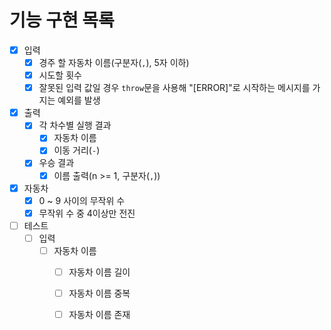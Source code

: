 # 기능 구현 목록

- [x] 입력
  - [x] 경주 할 자동차 이름(구분자(`,`), 5자 이하)
  - [x] 시도할 횟수
  - [x] 잘못된 입력 값일 경우 `throw`문을 사용해 "[ERROR]"로 시작하는 메시지를 가지는 예외를 발생
- [x] 출력
  - [x] 각 차수별 실행 결과
    - [x] 자동차 이름
    - [x] 이동 거리(`-`)
  - [x] 우승 결과
    - [x] 이름 출력(n >= 1, 구분자(`,`))
- [x] 자동차
  - [x] 0 ~ 9 사이의 무작위 수
  - [x] 무작위 수 중 4이상만 전진
- [ ] 테스트
  - [ ] 입력
    - [ ] 자동차 이름
      - [ ] 자동차 이름 길이
      - [ ] 자동차 이름 중복
      - [ ] 자동차 이름 존재
  

